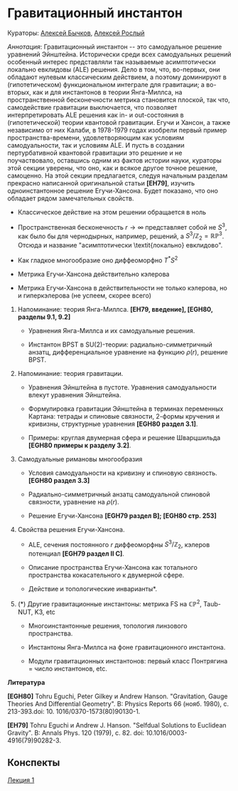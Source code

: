 # Гравитационный инстантон

Кураторы: [Алексей Бычков](mailto:byalst@gmail.com), [Алексей Рослый](mailto:rosly@itep.ru )

*Аннотация*: Гравитационный инстантон -- это самодуальное решение уравнений Эйнштейна. 
Исторически среди всех самодуальных решений особенный интерес представляли так называемые асимптотически локально евклидовы (ALE) решения.
Дело в том, что, во-первых, они обладают нулевым классическим действием, а поэтому доминируют в (гипотетическом) функциональном интеграле для гравитации; а во-вторых, как и для инстантонов в теории Янга-Миллса, на пространственной бесконечности метрика становится плоской, так что, самодействие гравитации выключается, что позволяет интерпретировать ALE решения как in- и out-состояния в (гипотетической) теории квантовой гравитации.
Егучи и Хансон, а также независимо от них Калаби, в 1978-1979 годах изобрели первый пример пространства-времени, удовлетворяющим как условиям самодуальности, так и условиям ALE.
И пусть в создании пертурбативной квантовой гравитации это решение и не поучаствовало, оставшись одним из фактов истории науки, кураторы этой секции уверены, что оно, как и всякое другое точное решение, самоценно. 
На этой секции предлагается, следуя начальным разделам прекрасно написанной оригинальной статьи **[EH79]**, изучить одноинстантонное решение Егучи-Хансона. Будет показано, что оно обладает рядом замечательных свойств.

  - Классическое действие на этом решении обращается в ноль
  
  - Пространственная бесконечность $r\rightarrow\infty$ представляет собой не $S^3$, как было бы для чернодырных, например, решений, а $S^3/\mathbb{Z}_2 = \mathbb{RP}^3$. Отсюда и название "асимптотически \textit{локально} евклидово".
  
  - Как гладкое многообразие оно диффеоморфно $T^*S^2$
	
  - Метрика Егучи-Хансона действительно кэлерова
  
  - Метрика Егучи-Хансона в действительности не только кэлерова, но и гиперкэлерова (не успеем, скорее всего)

1. Напоминание: теория Янга-Миллса.  **[EH79, введение],  [EGH80, разделы 9.1, 9.2]**

    - Уравнения Янга-Миллса и их самодуальные решения.
  
    - Инстантон BPST в $\mathrm{SU}(2)$-теории: радиально-симметричный анзатц, дифференциальное уравнение на функцию $\rho(r)$, решение BPST.

2. Напоминание: теория гравитации.

    - Уравнения Эйнштейна в пустоте. Уравнения самодуальности влекут уравнения Эйнштейна.
  
    - Формулировка гравитации Эйнштейна в терминах переменных Картана: тетрады и спиновые связности, 2-формы кручения и кривизны, структурные уравнения **[EGH80 раздел 3.1]**.

    - Примеры: круглая двумерная сфера и решение Шварцшильда **[EGH80 примеры к разделу 3.2]**. 

3. Самодуальные римановы многообразия

    - Условия самодуальности на кривизну и спиновую связность. **[EGH80 раздел 3.3]**

    - Радиально-симметричный анзатц самодуальной спиновой связности, уравнение на $\rho(r)$.

    - Решение Егучи-Хансона **[EGH79 раздел B]; [EGH80 стр. 253]**

4. Свойства решения Егучи-Хансона.

    - ALE, сечения постоянного $r$ диффеоморфны $S^3/\mathbb{Z}_2$, кэлеров потенциал **[EGH79 раздел II С]**.
  
    - Описание пространства Егучи-Хансона как тотального пространства кокасательного к двумерной сфере.
  
    - Действие и топологические инварианты*.
  
5. (*) Другие гравитационные инстантоны: метрика FS на $\mathbb{CP}^2$, Taub-NUT, K3, etc

    - Многоинстантонные решения, топология линзового пространства.
  
    - Инстантоны Янга-Миллса на фоне гравитационного инстантона.
  
    - Модули гравитационных инстантонов: первый класс Понтрягина = число инстантонов, etc.

**Литература**

  **[EGH80]** Tohru Eguchi, Peter Gilkey и Andrew Hanson.  "Gravitation, Gauge Theories And
Differential Geometry". В: Physics Reports 66 (нояб. 1980), с. 213-393.doi: 10.
1016/0370-1573(80)90130-1.

  **[EH79]** Tohru Eguchi и Andrew J. Hanson. "Selfdual Solutions to Euclidean Gravity". В:
Annals Phys. 120 (1979), с. 82.
 doi: 10.1016/0003-4916(79)90282-3.

 ## Конспекты
 
 [Лекция 1](https://drive.google.com/file/d/1Ci3apMtVNEmm2lvWcsbRXoUExuJgwa5n/view?usp=drive_link)
